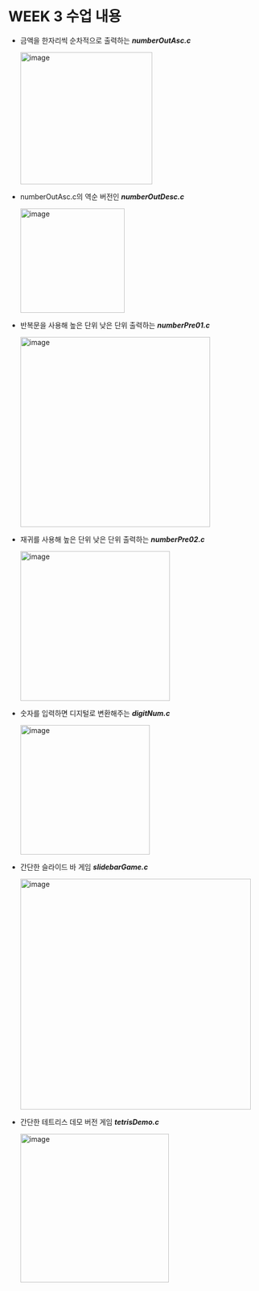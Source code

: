 # WEEK 3 수업 내용

* 금액을 한자리씩 순차적으로 출력하는 ***numberOutAsc.c***

   <img width="262" alt="image" src="https://github.com/cottonrose1011/game/assets/101866860/9e90b8d3-324a-4b54-badd-466b45583993">

* numberOutAsc.c의 역순 버전인 ***numberOutDesc.c***
  
    <img width="207" alt="image" src="https://github.com/cottonrose1011/game/assets/101866860/91e04dc4-97d6-4af1-b84a-27a1cd717a69">


* 반복문을 사용해 높은 단위 낮은 단위 출력하는 ***numberPre01.c***

  <img width="377" alt="image" src="https://github.com/cottonrose1011/game/assets/101866860/200fd1d1-56cf-44f1-a0e1-16d1bbf2415c">

* 재귀를 사용해 높은 단위 낮은 단위 출력하는 ***numberPre02.c***
  
    <img width="297" alt="image" src="https://github.com/cottonrose1011/game/assets/101866860/3366668f-bca8-425a-acea-e49015a271bb">

* 숫자를 입력하면 디지털로 변환해주는 ***digitNum.c***
  
    <img width="257" alt="image" src="https://github.com/cottonrose1011/game/assets/101866860/4155c9eb-76f3-4071-b74d-181134e03679">

* 간단한 슬라이드 바 게임 ***slidebarGame.c***

    <img width="458" alt="image" src="https://github.com/cottonrose1011/game/assets/101866860/68d7ebbd-2b77-4311-bc81-e3fdcdfff5dd">

* 간단한 테트리스 데모 버전 게임 ***tetrisDemo.c***

    <img width="295" alt="image" src="https://github.com/cottonrose1011/game/assets/101866860/ffc82c7e-231a-4e5b-b607-28133765f249">
